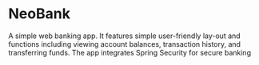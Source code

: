 # NeoBank
A simple web banking app. It features simple user-friendly lay-out and functions including viewing account balances, transaction history, and transferring funds. The app integrates Spring Security for secure banking


